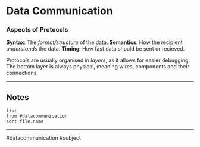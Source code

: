 # Data Communication

### Aspects of Protocols
**Syntax**: The *format/structure* of the data.
**Semantics**: How the recipient *understands* the data.
**Timing**: How fast data should be sent or recieved.

Protocols are usually organised in *layers*, as it allows for easier debugging. The bottom layer is always physical, meaning wires, components and their connections.

---

## Notes

```dataview
list
from #datacommunication 
sort file.name
```


---
#datacommunication #subject 